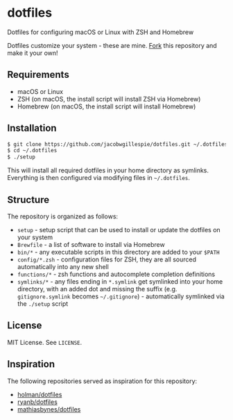 # dotfiles

Dotfiles for configuring macOS or Linux with ZSH and Homebrew

Dotfiles customize your system - these are mine. [Fork](https://github.com/jacobwgillespie/dotfiles/fork) this repository and make it your own!

## Requirements

- macOS or Linux
- ZSH (on macOS, the install script will install ZSH via Homebrew)
- Homebrew (on macOS, the install script will install Homebrew)

## Installation

```bash
$ git clone https://github.com/jacobwgillespie/dotfiles.git ~/.dotfiles
$ cd ~/.dotfiles
$ ./setup
```

This will install all required dotfiles in your home directory as symlinks. Everything is then configured via modifying files in `~/.dotfiles`.

## Structure

The repository is organized as follows:

- `setup` - setup script that can be used to install or update the dotfiles on your system
- `Brewfile` - a list of software to install via Homebrew
- `bin/*` - any executable scripts in this directory are added to your `$PATH`
- `config/*.zsh` - configuration files for ZSH, they are all sourced automatically into any new shell
- `functions/*` - zsh functions and autocomplete completion definitions
- `symlinks/*` - any files ending in `*.symlink` get symlinked into your home directory, with an added dot and missing the suffix (e.g. `gitignore.symlink` becomes `~/.gitignore`) - automatically symlinked via the `./setup` script

## License

MIT License. See `LICENSE`.

## Inspiration

The following repositories served as inspiration for this repository:

- [holman/dotfiles](https://github.com/holman/dotfiles)
- [ryanb/dotfiles](https://github.com/ryanb/dotfiles)
- [mathiasbynes/dotfiles](https://github.com/mathiasbynens/dotfiles)
